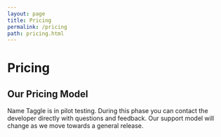 ```yaml
---
layout: page
title: Pricing
permalink: /pricing
path: pricing.html
---
```


# Pricing

## Our Pricing Model
Name Taggle is in pilot testing.  During this phase you can contact the developer directly with questions and feedback.  Our support model will change as we move towards a general release.
